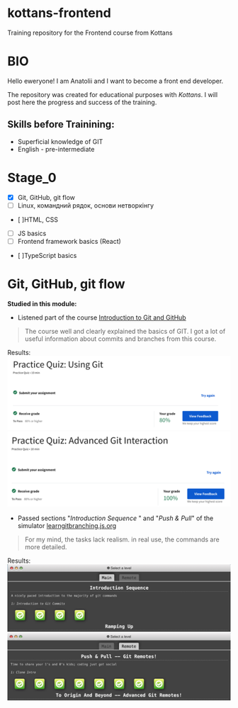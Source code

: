 # kottans-frontend
Training repository for the Frontend course from Kottans

# BIO
Hello eweryone! I am Anatolii and I want to become a front end developer.

The repository was created for educational purposes with *Kottans*. I will post here the progress and success of the training.

## Skills before Trainining:
- Superficial knowledge of GIT
- English - pre-intermediate

# Stage_0
- [x] Git, GitHub, git flow
- [ ] Linux, командний рядок, основи нетворкінгу
- [ ]HTML, CSS
- [ ] JS basics
- [ ] Frontend framework basics (React)
- [ ]TypeScript basics

# Git, GitHub, git flow

**Studied in this module:**

- Listened part of the course [Introduction to Git and GitHub](https://www.coursera.org/learn/introduction-git-github)

>The course well and clearly explained the basics of GIT.
I got a lot of useful information about commits and branches from this course.

Results:
![Result 1, GIT Quiz](/FilesForReadme/GITQuiz1.png)
![Result 2, GIT Quiz](/FilesForReadme/GITQuiz2.png)

- Passed sections "*Introduction Sequence*
" and "*Push & Pull*" of the simulator [learngitbranching.js.org](https://learngitbranching.js.org/)

>For my mind, the tasks lack realism. in real use, the commands are more detailed.

Results:
![Result, Main](/FilesForReadme/learngitbranchingMain.png)
![Result, Remote](/FilesForReadme/learngitbranchingRemote.png)